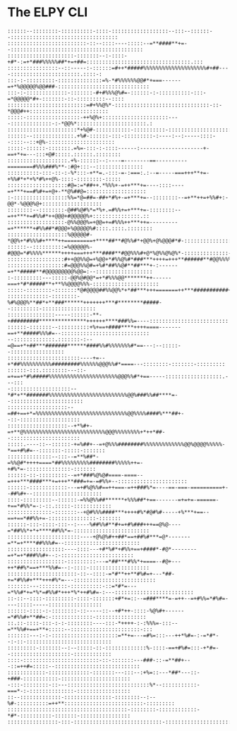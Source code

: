# The ELPY CLI

    ::::::--::::::::-::::::::::-::::-::::::::::::::::::--:::--::::::--::::::::::::::::::::::::::::::::::
    :::::::::::::::::::::::::-::--::::----:::::--=**####**+=--::::::::::::::::::::::::::::::::::::::::::
    :::::::::::::::::::::-:::::::--:-::::-+#*-:=+*###%%%%%##*+=+##=:::::::::::::::::::::::::::::::::.:::
    ::::::::::::::::--::-----:-::::::=#++*#####%%%%%%%%%%%%%%%%%%%%#+##----::::::::::::::::::::::.::::-:
    :::-:-:::::::::-::::::::::::::=%-*#%%%%%%@@#*+===------=+*%@@@@@%@@###-:::::::::::::::::::::::::::::
    :::-:-:::::::::::::-:::::::-#+#%%%@%#=-::::::-:-::::::::::-:::-=*@@@@@*#+-:::::::-::-:::::::::--::::
    :::::::::::::::::::::::::=#+%%@%*-::::::::::::::::::::::::::::::-::-*@@@#++:::::::::::::::::::::::::
    :::::-:::::::::::::::::-++%@%+:::::::::::::::::::::----:::::::::::::-:-*@@%*::::::::::::::::::::::.:
    ::::::::::::::::::::::*+%@#-:::::::::::-::::::::::-::::::::::::::::::::::+%@=::::-::::::::::::::::::
    ::::::--:::::::::::::.+%#-::::::-:::-:::::::::-:----:--:-----::::--::::--::+@%-:::::::::::::::::::::
    :::::-::::::-:::::::.=%=-:::-:-::::------:--------------------+-==+*+=---:::+@#:::::.::::::.::::::::
    :::::::::::::::::::.+%-::::::--:----=--------==----------========#%%%###%**-:#@+:::--:::::::::::::::
    ::::::::::-:::-::-:-%*:::-+**=.-:::-=-:===:.:--=-----===+++**+=-+%%#*+*+%*#%++@%-::::-::::::::-:::::
    :::::::::::::::::::#@=:=*##++.*%%%+-=++***+=----::::----=+***+==#%#+=+@+-**@%##@=:::::::::::::::::::
    :-:::::::::::::::::%%=*@=##=-##+*#%+-=+***+=--::::::::--=+**++=+%%#+:-@@*-%@@@%@+:::::::::::::::::::
    ::::::::--::::::::-@##%@#%*=*%+.=#%%+=+***+=-::::::::--=++***+=#%%#*++@@@+#@@@@@%+:::::::::::::::.::
    ::::::::::::::::::-@%%@@@%=+@@=+=#%%%++***++=---------=+******+#%%##*#@@@+%@@@@@%#::::.::::.::::::::
    :::::::::::::::::::%@@@@@#-*@@%+*#%%%#+****++=========+****##**#@%%#*+@@%+@%@@@#*#-:::::::::::::::::
    ::::::--::::::::::=%@@@@@%-#@@@=*#%%%%******++++===+++***####**#@@%%%#+@*%@%%@%@%*-::::::::::::::-::
    ::::::::::::::::::#++@@%%@=+%@@+*#%%@%#*###***++++=+++**######**#@@%%%%##%@#@@*@*:::::::::::::::::::
    ::::::::::::::::::#=@@@%%@#=+%#*##%%@#**##***+-:------=+**#####**#@@@@@@@@@%@@=:--::::::::::::::::::
    :-:::::::::---:::::-@@%@#@@*=+*#%%%@@*******++------===+*#*#####**+**%%@@@@%%%-:::::::::::::::::::::
    :::::-::::::::-:::::::*@#@@@@##%%@@%*+*##***+++=======++***###########+%@+*%-:::::::::::::::::::::::
    :::::::::::::-::::::::-%#%@@@%**##*+**###******+++++++***#********#####--:::::::::-:::::::::::::::::
    :::::::::::::::-----::::::-**-+#########***************++++++****###%%=----:::::::::::::::::::::::::
    ::::::-:::::::--::::::::::+%+==+####****++++====-------==+**#####%%%#=--::::::::::::::::::::::::::::
    --:::::::::::::.:::::::-:--=@==+*+##***#######******####%%#%%%%%%%#*==---:--:::::--:::::::::::::::::
    :::::::::::::::::::::::----+=--+*##%%%%%%%%%%#########%%%%%%@@@%%#*====---::::::::-:::::::-:::::::::
    ::::::-:::.::::::::---::-=+==+*#%#####%%%%%%%%%%%%%%%%%%%%%%@@@%%#*+==-----::::::::::::::::::.---:::
    -:::::::::::::::::::--*#*+**#######%%%%%%%%%%%%%%%%%%%%%%%%%@@%###%%##****=--:::::::::::::::::::::::
    :::::::::::::::::::--=##+==+*=%%%%%%%%%%%%%%%%%%%%%%%%%%%%%@@%%%%####%***##+--::-:::::::::::::::::::
    :::::::::::::::::::--+*%#+-=+**@%%%%%%%%%%%%%%%%%%%%%%%%%%@@@%%%%%%%%+*++*##--::::::::::::::::::::::
    :::::.----::--::::::-+=%##+--=+@%%%########%%%%%%%%%%%%%@@%@@@@%%%%%-*==+#%#=--:::::::-:::::-:::::::
    ::::::::::::::--:::--=**%##*-=%%@#*++++====*##%%%%%%%%%########%%%%%++=-+#%*=-::::::::::::::-:::::::
    ::::::-::-:::::::::--=+*###%@%@#====-====--=+++***####***+=+++**###=+=-=#%%+--::::::::::::::::::::::
    ::::::-::::::::::::---=+#%@%%#==++===-=++###%*=----==-===-==========+--##%#+--::::::::::::::::::::::
    ::::-:::::::::--::::::-=%%@%%##******+%%%##*+==-------=+=+=-======-+==*#%%*=-:-::.:::::-::::::::::::
    ::::::::::::::-:::::::--+@#%%%####***++++#%*#@#%#-----+%***+==--==+==*##%%+=-:::::::::::::::-:::::::
    ::::::-:::-::::-:::--:----%##%%#**#+=+#%###+++==@%@----=*##%%*+*+****##%%*=-::::::::::::::::::::::::
    :::::::::::::::::::::::----+@%@%#++##*==+##%#***=@*-------=**=+****##%%%#=--::::::::::::::::::::::::
    ::::::::::::::::::----::::---+#*%#*+#%%+==+####*-#@*--------=+*=+*###%%#+--:-:::::::::::::::::::::::
    ::::::::::::::::::-:::::::::---=*##***#%%*+====--#@+---++*##%*==+***%%#=--:-::::-:::::::::::::::::::
    ::::::::::::::::::::::-::--::::-=*#**++**#%#=+---*##-+=*#%%#+***+++#%*=---::::::::::::::::::::::::::
    :::::::---:::::::::-::::::::::-::=*#*=---=*%%#*+=*%*=#%%#*+++*%*++#%#=-:---:::::::::::::::::::::::::
    ::-::--::::-:::::::::-::::-:::::::+#*+=::--=###****=-=++--=+#%%=*#%#=----:::::-----:::::::::::::::::
    ::::::-::::-:-::::::::-::-----::--+#*++-::::-%@%#+------=*#%%#+**##=:-:::::::::::::-::::::::::::::::
    ::.::-::::-:::-:-:-::::::::----:::-*++++-:-:%%%=-:::--=**%%#+==+**+:::::--::::::::::::::::::::::-:::
    :::::::---:-:-:::::::::::::::::::::=**+=---=#%=:::---++*%#=-:-=*#*--:-::-:::::::::::::::::::::::::::
    :::::::::-:::::::--:--:::::-::-:::::::::::::%-::::-==+#%#=:::-+*#=--:::::::::::::::::::-::::::::::::
    ::::-::::::::::::::::::::::::-::-:::::::---###-::-=**##+---::=++#=:::::--:::::::::::::::::::::::::::
    ::::::::::::-:::::::::::::-:::::::---:::--:+%=::---*##*---::-+###-:::::::::::-::::::::::::::::::::::
    -:::-::::::::-::---::::::::::::::::::::::::::%*--:::::::::::-===*-:-::::::::::::::-:::::::::::::::::
    ::--:::::::::::::-:::::::::::::::-::::::::--:--%#-::::::::::=++**:::::::::::::::::::::::::-:::::::::
    ::::::::::::::::::::::::::::::::::::::-::::::::-::::::::::::-*#*-::::::::::-:::::::-::::::::::::::::
    ::::::::::::::::-:::-::::::::::::::::::::::::::::-::::::::::::::::::::::::::::::::::::::::::::::::::